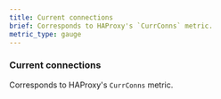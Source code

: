 ```yaml
---
title: Current connections
brief: Corresponds to HAProxy's `CurrConns` metric. 
metric_type: gauge
---
```

### Current connections

Corresponds to HAProxy's `CurrConns` metric. 
